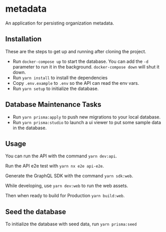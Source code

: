 # metadata

An application for persisting organization metadata.

## Installation

These are the steps to get up and running after cloning the project.

- Run `docker-compose up` to start the database. You can add the `-d` parameter to run it in the background. `docker-compose down` will shut it down.
- Run `yarn install` to install the dependencies
- Copy `.env.example` to `.env` so the API can read the env vars.
- Run `yarn setup` to initialize the database.

## Database Maintenance Tasks

- Run `yarn prisma:apply` to push new migrations to your local database.
- Run `yarn prisma:studio` to launch a ui viewer to put some sample data in the database.

## Usage

You can run the API with the command `yarn dev:api`.

Run the API e2e test with `yarn nx e2e api-e2e`.

Generate the GraphQL SDK with the command `yarn sdk:web`.

While developing, use `yarn dev:web` to run the web assets.

Then when ready to build for Production `yarn build:web`.

## Seed the database

To initialize the database with seed data, run `yarn prisma:seed`
